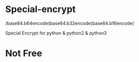 # Special-encrypt
/base64.b64encode(base64.b32encode(base64.b16encode(

Special Encrypt for python &amp; python2 &amp; python3
# Not Free
